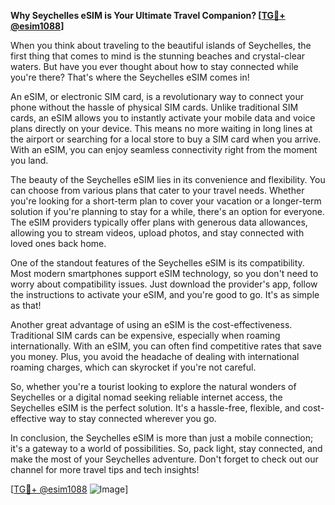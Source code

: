 **Why Seychelles eSIM is Your Ultimate Travel Companion? [[TG💪+ @esim1088](https://t.me/s/esim1088)]**

When you think about traveling to the beautiful islands of Seychelles, the first thing that comes to mind is the stunning beaches and crystal-clear waters. But have you ever thought about how to stay connected while you're there? That's where the Seychelles eSIM comes in! 

An eSIM, or electronic SIM card, is a revolutionary way to connect your phone without the hassle of physical SIM cards. Unlike traditional SIM cards, an eSIM allows you to instantly activate your mobile data and voice plans directly on your device. This means no more waiting in long lines at the airport or searching for a local store to buy a SIM card when you arrive. With an eSIM, you can enjoy seamless connectivity right from the moment you land.

The beauty of the Seychelles eSIM lies in its convenience and flexibility. You can choose from various plans that cater to your travel needs. Whether you're looking for a short-term plan to cover your vacation or a longer-term solution if you're planning to stay for a while, there's an option for everyone. The eSIM providers typically offer plans with generous data allowances, allowing you to stream videos, upload photos, and stay connected with loved ones back home.

One of the standout features of the Seychelles eSIM is its compatibility. Most modern smartphones support eSIM technology, so you don't need to worry about compatibility issues. Just download the provider's app, follow the instructions to activate your eSIM, and you're good to go. It's as simple as that!

Another great advantage of using an eSIM is the cost-effectiveness. Traditional SIM cards can be expensive, especially when roaming internationally. With an eSIM, you can often find competitive rates that save you money. Plus, you avoid the headache of dealing with international roaming charges, which can skyrocket if you're not careful.

So, whether you're a tourist looking to explore the natural wonders of Seychelles or a digital nomad seeking reliable internet access, the Seychelles eSIM is the perfect solution. It's a hassle-free, flexible, and cost-effective way to stay connected wherever you go.

In conclusion, the Seychelles eSIM is more than just a mobile connection; it's a gateway to a world of possibilities. So, pack light, stay connected, and make the most of your Seychelles adventure. Don't forget to check out our channel for more travel tips and tech insights! 

[[TG💪+ @esim1088](https://t.me/s/esim1088) ![Image](https://i.postimg.cc/Y0z9fWf4/image.png)]